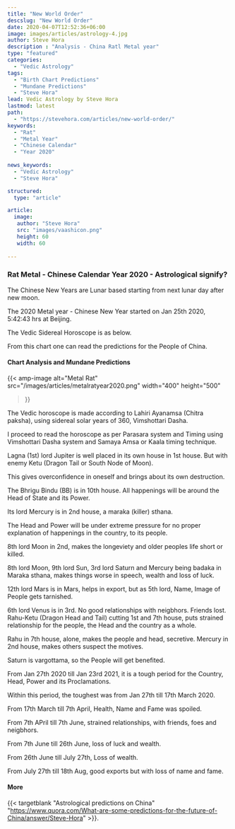 ```yaml
---
title: "New World Order"
descslug: "New World Order"
date: 2020-04-07T12:52:36+06:00
image: images/articles/astrology-4.jpg
author: Steve Hora
description : "Analysis - China Ratl Metal year"
type: "featured"
categories: 
  - "Vedic Astrology"
tags:
  - "Birth Chart Predictions"
  - "Mundane Predictions"
  - "Steve Hora"
lead: Vedic Astrology by Steve Hora
lastmod: latest 
path:
  - "https://stevehora.com/articles/new-world-order/"
keywords:
  - "Rat"
  - "Metal Year"
  - "Chinese Calendar"
  - "Year 2020"
  
news_keywords:
  - "Vedic Astrology"
  - "Steve Hora"

structured:
  type: "article"

article:
  image:
   author: "Steve Hora"
   src: "images/vaashicon.png"
   height: 60
   width: 60
  
---
```


### Rat Metal - Chinese Calendar Year 2020 - Astrological signify?

The Chinese New Years are Lunar based starting from next lunar day after new moon.

The 2020 Metal year - Chinese New Year started on Jan 25th 2020, 5:42:43 hrs at Beijing.

The Vedic Sidereal Horoscope is as below.

From this chart one can read the predictions for the People of China.

#### Chart Analysis and Mundane Predictions

{{< amp-image
  alt="Metal Rat"
  src="/images/articles/metalratyear2020.png"
  width="400"
  height="500"
>}}

The Vedic horoscope is made according to Lahiri Ayanamsa (Chitra paksha), using sidereal solar years of 360, Vimshottari Dasha.

I proceed to read the horoscope as per Parasara system and Timing using Vimshottari Dasha system and Samaya Amsa or Kaala timing technique.

Lagna (1st) lord Jupiter is well placed in its own house in 1st house. But with enemy Ketu (Dragon Tail or South Node of Moon).

This gives overconfidence in oneself and brings about its own destruction.

The Bhrigu Bindu (BB) is in 10th house. All happenings will be around the Head of State and its Power.

Its lord Mercury is in 2nd house, a maraka (killer) sthana.

The Head and Power will be under extreme pressure for no proper explanation of happenings in the country, to its people.

8th lord Moon in 2nd, makes the longeviety and older peoples life short or killed.

8th lord Moon, 9th lord Sun, 3rd lord Saturn and Mercury being badaka in Maraka sthana, makes things worse in speech, wealth and loss of luck.

12th lord Mars is in Mars, helps in export, but as 5th lord, Name, Image of People gets tarnished.

6th lord Venus is in 3rd. No good relationships with neigbhors. Friends lost.
Rahu-Ketu (Dragon Head and Tail) cutting 1st and 7th house, puts strained relationship for the people, the Head and the country as a whole.

Rahu in 7th house, alone, makes the people and head, secretive. Mercury in 2nd house, makes others suspect the motives.

Saturn is vargottama, so the People will get benefited.

From Jan 27th 2020 till Jan 23rd 2021, it is a tough period for the Country, Head, Power and its Proclamations.

Within this period, the toughest was from Jan 27th till 17th March 2020.

From 17th March till 7th April, Health, Name and Fame was spoiled.

From 7th APril till 7th June, strained relationships, with friends, foes and neigbhors.

From 7th June till 26th June, loss of luck and wealth.

From 26th June till July 27th, Loss of wealth.

From July 27th till 18th Aug, good exports but with loss of name and fame.

#### More

{{< targetblank "Astrological predictions on China" "https://www.quora.com/What-are-some-predictions-for-the-future-of-China/answer/Steve-Hora" >}}.
